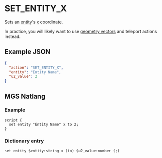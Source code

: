 # SET_ENTITY_X

Sets an [entity](../entities)'s [x](../entity_properties) coordinate.

In practice, you will likely want to use [geometry vectors](../vector_objects) and teleport actions instead.

## Example JSON

```json
{
  "action": "SET_ENTITY_X",
  "entity": "Entity Name",
  "u2_value": 2
}
```

## MGS Natlang

### Example

```mgs
script {
  set entity "Entity Name" x to 2;
}
```

### Dictionary entry

```
set entity $entity:string x (to) $u2_value:number (;)
```
